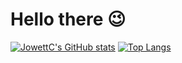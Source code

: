 # Hello there :wink:
[![JowettC's GitHub stats](https://github-readme-stats.vercel.app/api?username=jowettc)](https://github.com/anuraghazra/github-readme-stats)
[![Top Langs](https://github-readme-stats.vercel.app/api/top-langs/?username=jowettc)](https://github.com/anuraghazra/github-readme-stats)
